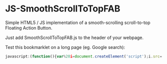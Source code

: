 # JS-SmoothScrollToTopFAB

Simple HTML5 / JS implementation of a smooth-scrolling scroll-to-top Floating Action Button.

Just add SmoothScrollToTopFAB.js to the header of your webpage.

Test this bookmarklet on a long page (eg. Google search):
```javascript
javascript:(function(){var%20i=document.createElement('script');i.src='https://raw.githubusercontent.com/CheeseFrog/JS-SmoothScrollToTopFAB/master/SmoothScrollToTopFAB.js';document.head.appendChild(i);})()
```
